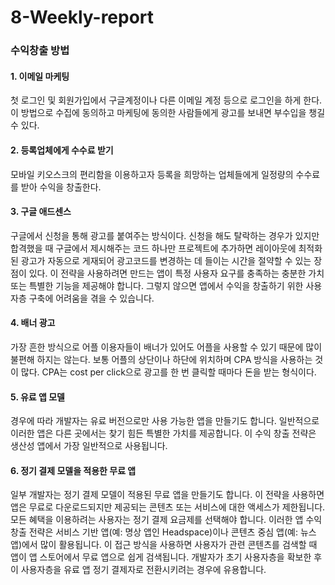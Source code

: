 # 8-Weekly-report

### 수익창출 방법

#### 1. 이메일 마케팅
첫 로그인 및 회원가입에서 구글계정이나 다른 이메일 계정 등으로 로그인을 하게 한다.
이 방법으로 수집에 동의하고 마케팅에 동의한 사람들에게 광고를 보내면 부수입을 챙길 수 있다.

#### 2. 등록업체에게 수수료 받기
모바일 키오스크의 편리함을 이용하고자 등록을 희망하는 업체들에게 일정량의 수수료를 받아 수익을 창출한다.

#### 3. 구글 애드센스
구글에서 신청을 통해 광고를 붙여주는 방식이다.
신청을 해도 탈락하는 경우가 있지만 합격했을 때 구글에서 제시해주는 코드 하나만 프로젝트에 추가하면 레이아웃에 최적화된 광고가 자동으로 게재되어 광고코드를 변경하는 데 들이는 시간을 절약할 수 있는 장점이 있다.
이 전략을 사용하려면 만드는 앱이 특정 사용자 요구를 충족하는 충분한 가치 또는 특별한 기능을 제공해야 합니다. 그렇지 않으면 앱에서 수익을 창출하기 위한 사용자층 구축에 어려움을 겪을 수 있습니다.

#### 4. 배너 광고
가장 흔한 방식으로 어플 이용자들이 배너가 있어도 어플을 사용할 수 있기 때문에 많이 불편해 하지는 않는다. 
보통 어플의 상단이나 하단에  위치하며 CPA 방식을 사용하는 것이 많다. CPA는 cost per click으로  광고를 한 번 클릭할 때마다 돈을 받는 형식이다.

#### 5. 유료 앱 모델
경우에 따라 개발자는 유료 버전으로만 사용 가능한 앱을 만들기도 합니다. 일반적으로 이러한 앱은 다른 곳에서는 찾기 힘든 특별한 가치를 제공합니다. 이 수익 창출 전략은 생산성 앱에서 가장 일반적으로 사용됩니다.

#### 6. 정기 결제 모델을 적용한 무료 앱
일부 개발자는 정기 결제 모델이 적용된 무료 앱을 만들기도 합니다. 이 전략을 사용하면 앱은 무료로 다운로드되지만 제공되는 콘텐츠 또는 서비스에 대한 액세스가 제한됩니다. 모든 혜택을 이용하려는 사용자는 정기 결제 요금제를 선택해야 합니다. 이러한 앱 수익 창출 전략은 서비스 기반 앱(예: 명상 앱인 Headspace)이나 콘텐츠 중심 앱(예: 뉴스 앱)에서 많이 활용됩니다.
이 접근 방식을 사용하면 사용자가 관련 콘텐츠를 검색할 때 앱이 앱 스토어에서 무료 앱으로 쉽게 검색됩니다. 개발자가 초기 사용자층을 확보한 후 이 사용자층을 유료 앱 정기 결제자로 전환시키려는 경우에 유용합니다.

